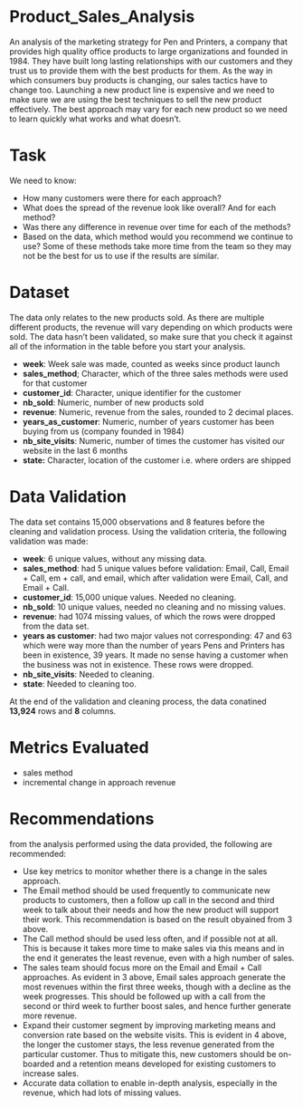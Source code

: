 # Product_Sales_Analysis
An analysis of the marketing strategy for Pen and Printers, a company that provides high quality office products to large organizations and founded in 1984. They have built long lasting relationships with our customers and they trust us to provide them with the best products for them. As the way in which consumers buy products is changing, our sales tactics have to change too. Launching a new product line is expensive and we need to make sure we are using the best techniques to sell the new product effectively. The best approach may vary for each new product so we need to learn quickly what works and what doesn’t.

# Task
We need to know:
- How many customers were there for each approach?
- What does the spread of the revenue look like overall? And for each method?
- Was there any difference in revenue over time for each of the methods?
- Based on the data, which method would you recommend we continue to use? Some
of these methods take more time from the team so they may not be the best for us
to use if the results are similar.

# Dataset
The data only relates to the new products sold. As there are multiple different products, the revenue will vary depending on which products were sold. The data hasn’t been validated, so make sure that you check it against all of the information in the table before you start your analysis.

- **week**: Week sale was made, counted as weeks since product launch
- **sales_method**; Character, which of the three sales methods were used for that customer
- **customer_id**: Character, unique identifier for the customer
- **nb_sold**: Numeric, number of new products sold
- **revenue**: Numeric, revenue from the sales, rounded to 2 decimal places.
- **years_as_customer**: Numeric, number of years customer has been buying from us (company founded in 1984)
- **nb_site_visits**: Numeric, number of times the customer has visited our website in the last 6 months
- **state:** Character, location of the customer i.e. where orders are shipped

# Data Validation
The data set contains 15,000 observations and 8 features before the cleaning and validation process. Using the validation criteria, the following validation was made:

- **week**: 6 unique values, without any missing data.
- **sales_method**: had 5 unique values before validation: Email, Call, Email + Call, em + call, and email, which after validation were Email, Call, and Email + Call.
- **customer_id**: 15,000 unique values. Needed no cleaning.
- **nb_sold**: 10 unique values, needed no cleaning and no missing values.
- **revenue**: had 1074 missing values, of which the rows were dropped from the data set.
- **years as customer**: had two major values not corresponding: 47 and 63 which were way more than the number of years Pens and Printers has been in existence, 39 years. It made no sense having a customer when the business was not in existence. These rows were dropped.
- **nb_site_visits**: Needed to cleaning.
- **state**: Needed to cleaning too.

At the end of the validation and cleaning process, the data conatined **13,924** rows and **8** columns.

# Metrics Evaluated
- sales method
- incremental change in approach revenue

# Recommendations
from the analysis performed using the data provided, the following are recommended:

- Use key metrics to monitor whether there is a change in the sales approach.
- The Email method should be used frequently to communicate new products to customers, then a follow up call in the second and third week to talk about their needs and how the new product will support their work. This recommendation is based on the result obyained from 3 above.
- The Call method should be used less often, and if possible not at all. This is because it takes more time to make sales via this means and in the end it generates the least revenue, even with a high number of sales.
- The sales team should focus more on the Email and Email + Call approaches. As evident in 3 above, Email sales approach generate the most revenues within the first three weeks, though with a decline as the week progresses. This should be followed up with a call from the second or third week to further boost sales, and hence further generate more revenue.
- Expand their customer segment by improving marketing means and conversion rate based on the website visits. This is evident in 4 above, the longer the customer stays, the less revenue generated from the particular customer. Thus to mitigate this, new customers should be on-boarded and a retention means developed for existing customers to increase sales.
- Accurate data collation to enable in-depth analysis, especially in the revenue, which had lots of missing values.